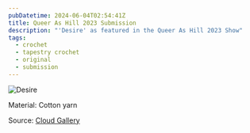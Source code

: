 ```yaml
---
pubDatetime: 2024-06-04T02:54:41Z
title: Queer As Hill 2023 Submission
description: "'Desire' as featured in the Queer As Hill 2023 Show"
tags:
  - crochet
  - tapestry crochet
  - original
  - submission
---
```


![Desire](@assets/images/queer-as-hill-2023/desire.png)

Material: Cotton yarn

Source: [Cloud Gallery](https://www.instagram.com/p/CuH8nclvVeG/?hl=en&img_index=3)
